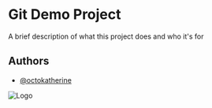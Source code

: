 
# Git Demo Project

A brief description of what this project does and who it's for


## Authors

- [@octokatherine](https://github.com/)




![Logo](https://dev-to-uploads.s3.amazonaws.com/uploads/articles/th5xamgrr6se0x5ro4g6.png)